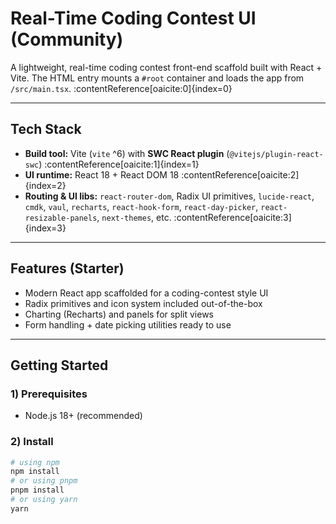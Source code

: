 # Real-Time Coding Contest UI (Community)

A lightweight, real-time coding contest front-end scaffold built with React + Vite. The HTML entry mounts a `#root` container and loads the app from `/src/main.tsx`. :contentReference[oaicite:0]{index=0}

---

## Tech Stack

- **Build tool:** Vite (`vite` ^6) with **SWC React plugin** (`@vitejs/plugin-react-swc`) :contentReference[oaicite:1]{index=1}  
- **UI runtime:** React 18 + React DOM 18 :contentReference[oaicite:2]{index=2}  
- **Routing & UI libs:** `react-router-dom`, Radix UI primitives, `lucide-react`, `cmdk`, `vaul`, `recharts`, `react-hook-form`, `react-day-picker`, `react-resizable-panels`, `next-themes`, etc. :contentReference[oaicite:3]{index=3}

---

## Features (Starter)

- Modern React app scaffolded for a coding-contest style UI
- Radix primitives and icon system included out-of-the-box
- Charting (Recharts) and panels for split views
- Form handling + date picking utilities ready to use

---

## Getting Started

### 1) Prerequisites
- Node.js 18+ (recommended)

### 2) Install
```bash
# using npm
npm install
# or using pnpm
pnpm install
# or using yarn
yarn
